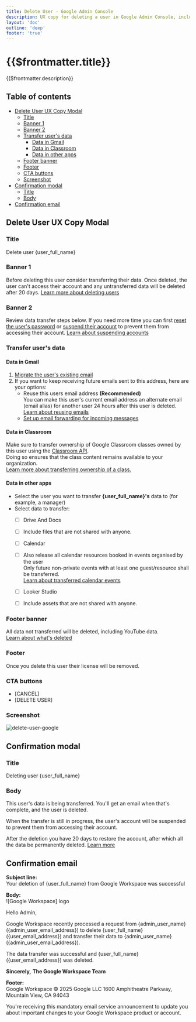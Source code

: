 ```yaml
---
title: Delete User - Google Admin Console
description: UX copy for deleting a user in Google Admin Console, including modal text and confirmation email.
layout: 'doc'
outline: 'deep'
footer: 'true'
---
```


# {{$frontmatter.title}}

{{$frontmatter.description}}


## Table of contents <!-- omit in toc -->

* [Delete User UX Copy Modal](#delete-user-ux-copy-modal)
  * [Title](#title)
  * [Banner 1](#banner-1)
  * [Banner 2](#banner-2)
  * [Transfer user's data](#transfer-users-data)
    * [Data in Gmail](#data-in-gmail)
    * [Data in Classroom](#data-in-classroom)
    * [Data in other apps](#data-in-other-apps)
  * [Footer banner](#footer-banner)
  * [Footer](#footer)
  * [CTA buttons](#cta-buttons)
  * [Screenshot](#screenshot)
* [Confirmation modal](#confirmation-modal)
  * [Title](#title-1)
  * [Body](#body)
* [Confirmation email](#confirmation-email)


## Delete User UX Copy Modal


### Title

Delete user {user_full_name}


### Banner 1

Before deleting this user consider transferring their data. Once deleted, the user can't access their account and any untransferred data will be deleted after 20 days. [Learn more about deleting users](https://support.google.com/a/answer/33314?hl=en)


### Banner 2

Review data transfer steps below. If you need more time you can first [reset the user's password](https://admin.google.com/ac/users/4f1mdlm24gucke/profile?action_id=RESET_PASSWORD) or [suspend their account](https://admin.google.com/ac/users/4f1mdlm24gucke/profile?action_id=SUSPEND_USER) to prevent them from accessing their account. [Learn about suspending accounts](https://support.google.com/a/answer/33312?hl=en)


### Transfer user's data


#### Data in Gmail

1. [Migrate the user's existing email](https://admin.google.com/ac/migrate/gmail)
2. If you want to keep receiving future emails sent to this address, here are your options:
    * Reuse this users email address **(Recommended)**  
      You can make this user's current email address an alternate email (email alias) for another user 24 hours after this user is deleted.  
      [Learn about reusing emails](https://support.google.com/a/answer/33327?hl=en)
    * [Set up email forwarding for incoming messages](https://admin.google.com/ac/apps/gmail/defaultrouting)


#### Data in Classroom

Make sure to transfer ownership of Google Classroom classes owned by this user using the [Classroom API](https://developers.google.com/classroom/guides/manage-courses#transfer_course_ownership).  
Doing so ensures that the class content remains available to your organization.  
[Learn more about transferring ownership of a class.](https://support.google.com/edu/classroom/answer/7477648?hl=en)


#### Data in other apps

* Select the user you want to transfer **{user_full_name}'s** data to (for example, a manager)
* Select data to transfer:
  * [ ] Drive And Docs
  * [ ] Include files that are not shared with anyone.
  * [ ] Calendar
  * [ ] Also release all calendar resources booked in events organised by the user  
     Only future non-private events with at least one guest/resource shall be transferred.  
     [Learn about transferred calendar events](https://support.google.com/a/answer/7399420?hl=en#transferdelete)
  * [ ] Looker Studio
  * [ ] Include assets that are not shared with anyone.


### Footer banner

All data not transferred will be deleted, including YouTube data.  
[Learn about what's deleted](https://support.google.com/a/answer/33314?hl=en)


### Footer

Once you delete this user their license will be removed.


### CTA buttons

* [CANCEL]
* [DELETE USER]


### Screenshot

![delete-user-google](../delete-user-google.png)


## Confirmation modal


### Title

Deleting user
{user_full_name}


### Body

This user's data is being transferred. You'll get an email when that's complete, and the user is deleted.

When the transfer is still in progress, the user's account will be suspended to prevent them from accessing their account.

After the deletion you have 20 days to restore the account, after which all the data be permanently deleted. [Learn more](https://support.google.com/a/answer/1397578?hl=en)


## Confirmation email

**Subject line:**  
Your deletion of {user_full_name} from Google Workspace was successful

**Body:**  
![Google Workspace] logo

Hello Admin,  

Google Workspace recently processed a request from {admin_user_name} ({admin_user_email_address}) to delete {user_full_name} ({user_email_address}) and transfer their data to {admin_user_name} ({admin_user_email_address}).

The data transfer was successful and {user_full_name} ({user_email_address}) was deleted.

**Sincerely,**
**The Google Workspace Team**

**Footer:**  
Google Workspace
© 2025 Google LLC 1600 Amphitheatre Parkway, Mountain View, CA 94043

You're receiving this mandatory email service announcement to update you about important changes to your Google Workspace product or account.

